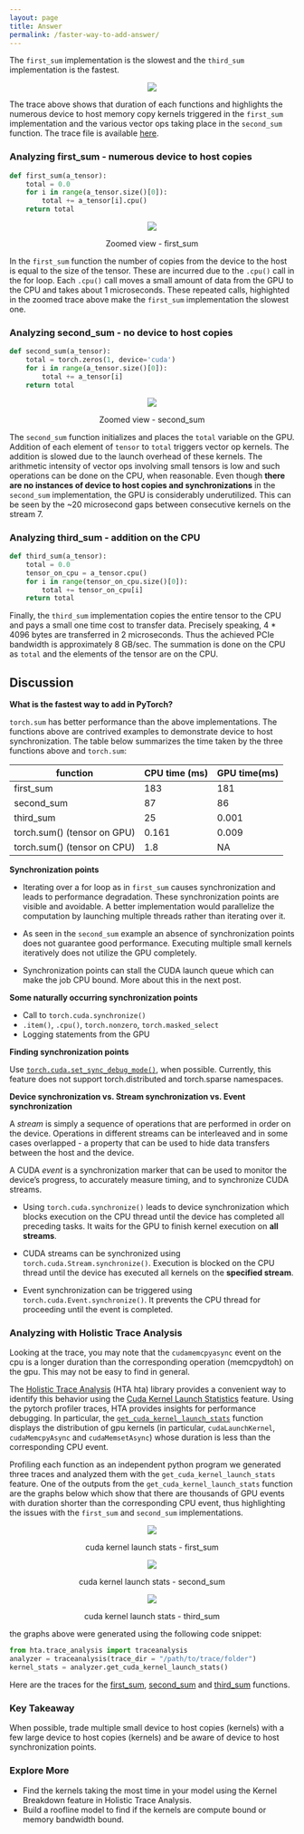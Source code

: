 ```yaml
---
layout: page
title: Answer
permalink: /faster-way-to-add-answer/
---
```


The `first_sum` implementation is the slowest and the `third_sum` implementation is the
fastest.
<!-- mention that none of them are acceptable perf wise? btw, i tried cpu and gpu .sum(),
small sizes are not getting close to peak mem bw, but 2^26 does achieve it on both, and gpu
is ~10 faster as expected -->

<p align = "center">
  <a href="/d2h_sync/annotated_d2h_sync_trace.png">
    <img src = "/d2h_sync/annotated_d2h_sync_trace.png">
  </a>
</p>

The trace above shows that duration of each functions and highlights the numerous device to host
memory copy kernels triggered in the `first_sum` implementation and the various vector ops taking
place in the `second_sum` function. The trace file is available
[here](/d2h_sync/addition_d2h_sync_final.json.gz).

### Analyzing first_sum - numerous device to host copies

``` python
def first_sum(a_tensor):
    total = 0.0
    for i in range(a_tensor.size()[0]):
        total += a_tensor[i].cpu()
    return total
```


<p align = "center">
  <a href="/d2h_sync/first_sum_zoomed.png">
    <img src = "/d2h_sync/first_sum_zoomed.png">
  </a>
</p>

<p align = "center"> Zoomed view - first_sum </p>


In the `first_sum` function the number of copies from the device to the host is equal to the size of
the tensor. These are incurred due to the `.cpu()` call in the for loop. Each `.cpu()` call moves a
small amount of data from the GPU to the CPU and takes about 1 microseconds. These repeated calls,
highighted in the zoomed trace above make the `first_sum` implementation the slowest one.

### Analyzing second_sum - no device to host copies

``` python
def second_sum(a_tensor):
    total = torch.zeros(1, device='cuda')
    for i in range(a_tensor.size()[0]):
        total += a_tensor[i]
    return total
```

<p align = "center">
  <a href="/d2h_sync/second_sum_zoomed.png">
    <img src = "/d2h_sync/second_sum_zoomed.png">
  </a>
</p>

<p align = "center"> Zoomed view - second_sum </p>

The `second_sum` function initializes and places the `total` variable on the GPU. Addition of each
element of `tensor` to `total` triggers vector op kernels. The addition is slowed due to the launch
overhead of these kernels. The arithmetic intensity of vector ops involving small tensors is low and
such operations can be done on the CPU, when reasonable. Even though __there are no instances of
device to host copies and synchronizations__ in the `second_sum` implementation, the GPU is
considerably underutilized. This can be seen by the ~20 microsecond gaps between consecutive kernels
on the stream 7.

### Analyzing third_sum - addition on the CPU

``` python
def third_sum(a_tensor):
    total = 0.0
    tensor_on_cpu = a_tensor.cpu()
    for i in range(tensor_on_cpu.size()[0]):
        total += tensor_on_cpu[i]
    return total
```

Finally, the `third_sum` implementation copies the entire tensor to the CPU and pays a small one
time cost to transfer data. Precisely speaking, 4 * 4096 bytes are transferred in 2 microseconds.
Thus the achieved PCIe bandwidth is approximately 8 GB/sec. The summation is done on the CPU as
`total` and the elements of the tensor are on the CPU.

## Discussion

__What is the fastest way to add in PyTorch?__

`torch.sum` has better performance than the above implementations. The functions above are contrived
examples to demonstrate device to host synchronization. The table below summarizes the time taken by
the three functions above and `torch.sum`:

| function| CPU time (ms) | GPU time(ms) |
|--- | --- | --- |
| first_sum | 183 | 181 |
| second_sum | 87 | 86  |
| third_sum | 25 | 0.001 |
| torch.sum() (tensor on GPU) | 0.161 | 0.009|
| torch.sum() (tensor on CPU) | 1.8 | NA |

__Synchronization points__

- Iterating over a for loop as in `first_sum` causes synchronization and leads to performance
  degradation. These synchronization points are visible and avoidable. A better implementation would
  parallelize the computation by launching multiple threads rather than iterating over it.

- As seen in the `second_sum` example an absence of synchronization points does not guarantee good
  performance. Executing multiple small kernels iteratively does not utilize the GPU completely.

- Synchronization points can stall the CUDA launch queue which can make the job CPU bound. More
  about this in the next post.

__Some naturally occurring synchronization points__

- Call to `torch.cuda.synchronize()`
- `.item()`, `.cpu()`, `torch.nonzero`, `torch.masked_select`
- Logging statements from the GPU


__Finding synchronization points__

Use
[`torch.cuda.set_sync_debug_mode()`](https://pytorch.org/docs/stable/generated/torch.cuda.set_sync_debug_mode.html),
when possible. Currently, this feature does not support torch.distributed and torch.sparse
namespaces.

__Device synchronization vs. Stream synchronization vs. Event synchronization__

A _stream_ is simply a sequence of operations that are performed in order on the device. Operations in
different streams can be interleaved and in some cases overlapped - a property that can be used to
hide data transfers between the host and the device.

A CUDA _event_ is a synchronization marker that can be used to monitor the device’s progress, to
accurately measure timing, and to synchronize CUDA streams.

- Using `torch.cuda.synchronize()` leads to device synchronization which blocks execution on the CPU
thread until the device has completed all preceding tasks. It waits for the GPU to finish kernel
execution on __all streams__.

- CUDA streams can be synchronized using `torch.cuda.Stream.synchronize()`. Execution is blocked on the
CPU thread until the device has executed all kernels on the __specified stream__.

- Event synchronization can be triggered using `torch.cuda.Event.synchronize()`. It prevents the CPU
thread for proceeding until the event is completed.

### Analyzing with Holistic Trace Analysis

Looking at the trace, you may note that the `cudamemcpyasync` event on the cpu is a longer duration
than the corresponding operation (memcpydtoh) on the gpu. This may not be easy to find in general.

The [Holistic Trace Analysis](https://github.com/facebookresearch/holistictraceanalysis) (HTA hta)
library provides a convenient way to identify this behavior using the [Cuda Kernel Launch
Statistics](https://hta.readthedocs.io/en/latest/source/features/cuda_kernel_launch_stats.html)
feature. Using the pytorch profiler traces, HTA provides insights for performance debugging. In
particular, the
[`get_cuda_kernel_launch_stats`](https://hta.readthedocs.io/en/latest/source/api/trace_analysis_api.html#hta.trace_analysis.traceanalysis.get_cuda_kernel_launch_stats)
function displays the distribution of gpu kernels (in particular, `cudaLaunchKernel`,
`cudaMemcpyAsync` and `cudaMemsetAsync`) whose duration is less than the corresponding CPU event.

Profiling each function as an independent python program we generated three traces and analyzed them
with the `get_cuda_kernel_launch_stats` feature. One of the outputs from the
`get_cuda_kernel_launch_stats` function are the graphs below which show that there are thousands of
GPU events with duration shorter than the corresponding CPU event, thus highlighting the issues with
the `first_sum` and `second_sum` implementations.

<p align = "center">
  <a href="/d2h_sync/first_sum_kernel_launch_stats.png">
    <img src = "/d2h_sync/first_sum_kernel_launch_stats.png">
  </a>
</p>

<p align = "center"> cuda kernel launch stats - first_sum</p>

<p align = "center">
  <a href="/d2h_sync/second_sum_kernel_launch_stats.png">
    <img src = "/d2h_sync/second_sum_kernel_launch_stats.png">
  </a>
</p>

<p align = "center"> cuda kernel launch stats - second_sum</p>

<p align = "center">
  <a href="/d2h_sync/third_sum_kernel_launch_stats.png">
    <img src = "/d2h_sync/third_sum_kernel_launch_stats.png">
  </a>
</p>

<p align = "center"> cuda kernel launch stats - third_sum</p>
the graphs above were generated using the following code snippet:

``` python
from hta.trace_analysis import traceanalysis
analyzer = traceanalysis(trace_dir = "/path/to/trace/folder")
kernel_stats = analyzer.get_cuda_kernel_launch_stats()
```

Here are the traces for the [first_sum](/d2h_sync/addition_first_sum.json.gz),
[second_sum](/d2h_sync/addition_second_sum.json.gz) and
[third_sum](/d2h_sync/addition_third_sum.json.gz) functions. <!--and a [notebook]() showing how to use HTA. -->

### Key Takeaway

When possible, trade multiple small device to host copies (kernels) with a few large device to host
copies (kernels) and be aware of device to host synchronization points.

### Explore More

- Find the kernels taking the most time in your model using the Kernel Breakdown feature in
Holistic Trace Analysis.
- Build a roofline model to find if the kernels are compute bound or memory bandwidth bound.

